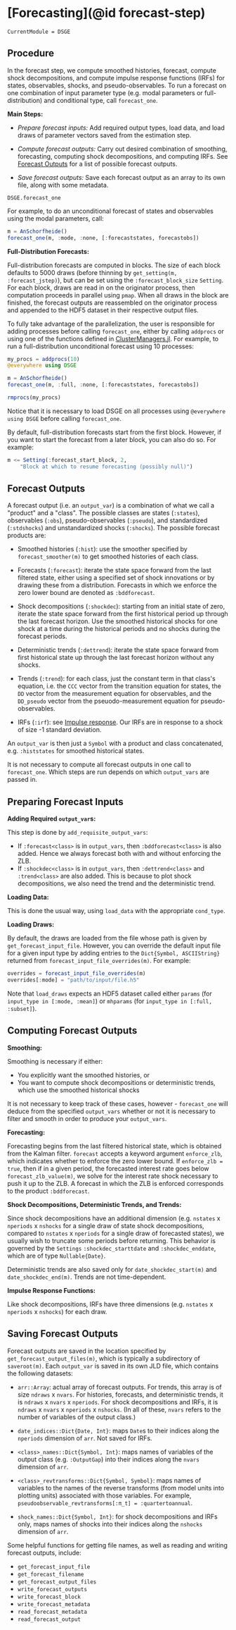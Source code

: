 # [Forecasting](@id forecast-step)

```@meta
CurrentModule = DSGE
```

## Procedure

In the forecast step, we compute smoothed histories, forecast, compute shock
decompositions, and compute impulse response functions (IRFs) for states,
observables, shocks, and pseudo-observables. To run a forecast on one
combination of input parameter type (e.g. modal parameters or full-distribution)
and conditional type, call `forecast_one`.

**Main Steps:**

- *Prepare forecast inputs:* Add required output types, load data, and load
  draws of parameter vectors saved from the estimation step.

- *Compute forecast outputs:* Carry out desired combination of smoothing,
  forecasting, computing shock decompositions, and computing IRFs. See
  [Forecast Outputs](@ref) for a list of possible forecast
  outputs.

- *Save forecast outputs:* Save each forecast output as an array to its own
  file, along with some metadata.

```@docs
DSGE.forecast_one
```

For example, to do an unconditional forecast of states and observables using the
modal parameters, call:

```julia
m = AnSchorfheide()
forecast_one(m, :mode, :none, [:forecaststates, forecastobs])
```

**Full-Distribution Forecasts:**

Full-distribution forecasts are computed in blocks. The size of each block
defaults to 5000 draws (before thinning by `get_setting(m, :forecast_jstep)`),
but can be set using the `:forecast_block_size` `Setting`. For each block, draws
are read in on the originator process, then computation proceeds in parallel
using `pmap`. When all draws in the block are finished, the forecast outputs are
reassembled on the originator process and appended to the HDF5 dataset in their
respective output files.

To fully take advantage of the parallelization, the user is responsible for
adding processes before calling `forecast_one`, either by calling `addprocs` or
using one of the functions defined in
[ClusterManagers.jl](https://github.com/JuliaParallel/ClusterManagers.jl). For
example, to run a full-distribution unconditional forecast using 10 processes:

```julia
my_procs = addprocs(10)
@everywhere using DSGE

m = AnSchorfheide()
forecast_one(m, :full, :none, [:forecaststates, forecastobs])

rmprocs(my_procs)
```

Notice that it is necessary to load DSGE on all processes using
`@everywhere using DSGE` before calling `forecast_one`.

By default, full-distribution forecasts start from the first block. However, if
you want to start the forecast from a later block, you can also do so. For
example:

``` julia
m <= Setting(:forecast_start_block, 2,
    "Block at which to resume forecasting (possibly null)")
```

## Forecast Outputs

A forecast output (i.e. an `output_var`) is a combination of what we call a
"product" and a "class". The possible classes are states (`:states`), observables
(`:obs`), pseudo-observables (`:pseudo`), and standardized (`:stdshocks`) and
unstandardized shocks (`:shocks`). The possible forecast products are:

- Smoothed histories (`:hist`): use the smoother specified by
  `forecast_smoother(m)` to get smoothed histories of each class.

- Forecasts (`:forecast`): iterate the state space forward from the last
  filtered state, either using a specified set of shock innovations or by
  drawing these from a distribution. Forecasts in which we enforce the zero
  lower bound are denoted as `:bddforecast`.

- Shock decompositions (`:shockdec`): starting from an initial state of zero,
  iterate the state space forward from the first historical period up through
  the last forecast horizon. Use the smoothed historical shocks for one shock at
  a time during the historical periods and no shocks during the forecast
  periods.

- Deterministic trends (`:dettrend`): iterate the state space forward from first
  historical state up through the last forecast horizon without any shocks.

- Trends (`:trend`): for each class, just the constant term in that class's
  equation, i.e. the `CCC` vector from the transition equation for states, the
  `DD` vector from the measurement equation for observables, and the `DD_pseudo`
  vector from the pseuodo-measurement equation for pseudo-observables.

- IRFs (`:irf`): see
  [Impulse response](https://en.wikipedia.org/wiki/Impulse_response). Our IRFs are
  in response to a shock of size -1 standard deviation.

An `output_var` is then just a `Symbol` with a product and class concatenated,
e.g. `:histstates` for smoothed historical states.

It is not necessary to compute all forecast outputs in one call to
`forecast_one`. Which steps are run depends on which `output_vars` are passed
in.


## Preparing Forecast Inputs

**Adding Required `output_var`s:**

This step is done by `add_requisite_output_vars`:

- If `:forecast<class>` is in `output_vars`, then `:bddforecast<class>` is also
  added. Hence we always forecast both with and without enforcing the ZLB.
- If `:shockdec<class>` is in `output_vars`, then `:dettrend<class>` and
  `:trend<class>` are also added. This is because to plot shock decompositions,
  we also need the trend and the deterministic trend.

**Loading Data:**

This is done the usual way, using `load_data` with the appropriate `cond_type`.

**Loading Draws:**

By default, the draws are loaded from the file whose path is given by
`get_forecast_input_file`. However, you can override the default input file for
a given input type by adding entries to the `Dict{Symbol, ASCIIString}` returned
from `forecast_input_file_overrides(m)`. For example:

```julia
overrides = forecast_input_file_overrides(m)
overrides[:mode] = "path/to/input/file.h5"
```

Note that `load_draws` expects an HDF5 dataset called either `params` (for
`input_type in [:mode, :mean]`) or `mhparams` (for `input_type in [:full, :subset]`).


## Computing Forecast Outputs

**Smoothing:**

Smoothing is necessary if either:

- You explicitly want the smoothed histories, or
- You want to compute shock decompositions or deterministic trends, which use
  the smoothed historical shocks

It is not necessary to keep track of these cases, however - `forecast_one` will
deduce from the specified `output_vars` whether or not it is necessary to filter
and smooth in order to produce your `output_vars`.

**Forecasting:**

Forecasting begins from the last filtered historical state, which is obtained
from the Kalman filter. `forecast` accepts a keyword argument `enforce_zlb`,
which indicates whether to enforce the zero lower bound. If `enforce_zlb =
true`, then if in a given period, the forecasted interest rate goes below
`forecast_zlb_value(m)`, we solve for the interest rate shock necessary to push
it up to the ZLB. A forecast in which the ZLB is enforced corresponds to the
product `:bddforecast`.

**Shock Decompositions, Deterministic Trends, and Trends:**

Since shock decompositions have an additional dimension (e.g. `nstates` x
`nperiods` x `nshocks` for a single draw of state shock decompositions, compared
to `nstates` x `nperiods` for a single draw of forecasted states), we usually
wish to truncate some periods before returning. This behavior is governed by the
`Settings` `:shockdec_starttdate` and `:shockdec_enddate`, which are of type
`Nullable{Date}`.

Deterministic trends are also saved only for `date_shockdec_start(m)` and
`date_shockdec_end(m)`. Trends are not time-dependent.

**Impulse Response Functions:**

Like shock decompositions, IRFs have three dimensions (e.g. `nstates` x
`nperiods` x `nshocks`) for each draw.


## Saving Forecast Outputs

Forecast outputs are saved in the location specified by
`get_forecast_output_files(m)`, which is typically a subdirectory of
`saveroot(m)`. Each `output_var` is saved in its own JLD file, which contains
the following datasets:

- `arr::Array`: actual array of forecast outputs. For trends, this array is of
  size `ndraws` x `nvars`. For histories, forecasts, and deterministic trends,
  it is `ndraws` x `nvars` x `nperiods`. For shock decompositions and IRFs, it
  is `ndraws` x `nvars` x `nperiods` x `nshocks`. (In all of these, `nvars`
  refers to the number of variables of the output class.)

- `date_indices::Dict{Date, Int}`: maps `Date`s to their indices along the
  `nperiods` dimension of `arr`. Not saved for IRFs.

- `<class>_names::Dict{Symbol, Int}`: maps names of variables of the output
  class (e.g. `:OutputGap`) into their indices along the `nvars` dimension of
  `arr`.

- `<class>_revtransforms::Dict{Symbol, Symbol}`: maps names of variables to the
  names of the reverse transforms (from model units into plotting units)
  associated with those variables. For example,
  `pseudoobservable_revtransforms[:π_t] = :quartertoannual`.

- `shock_names::Dict{Symbol, Int}`: for shock decompositions and IRFs only, maps
  names of shocks into their indices along the `nshocks` dimension of `arr`.

Some helpful functions for getting file names, as well as reading and writing
forecast outputs, include:

- `get_forecast_input_file`
- `get_forecast_filename`
- `get_forecast_output_files`
- `write_forecast_outputs`
- `write_forecast_block`
- `write_forecast_metadata`
- `read_forecast_metadata`
- `read_forecast_output`
